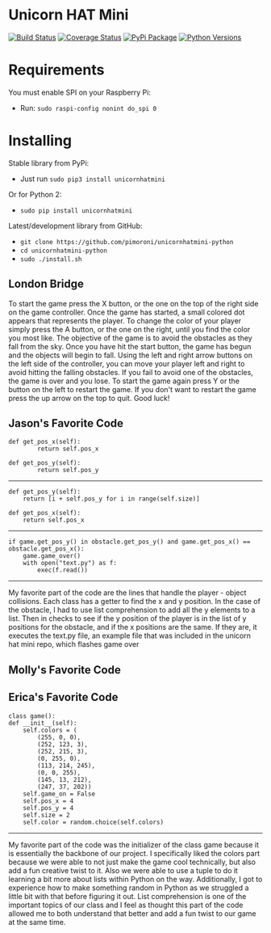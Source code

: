# Unicorn HAT Mini

[![Build Status](https://travis-ci.com/pimoroni/unicornhatmini-python.svg?branch=master)](https://travis-ci.com/pimoroni/unicornhatmini-python)
[![Coverage Status](https://coveralls.io/repos/github/pimoroni/unicornhatmini-python/badge.svg?branch=master)](https://coveralls.io/github/pimoroni/unicornhatmini-python?branch=master)
[![PyPi Package](https://img.shields.io/pypi/v/unicornhatmini.svg)](https://pypi.python.org/pypi/unicornhatmini)
[![Python Versions](https://img.shields.io/pypi/pyversions/unicornhatmini.svg)](https://pypi.python.org/pypi/unicornhatmini)

# Requirements

You must enable SPI on your Raspberry Pi:

* Run: `sudo raspi-config nonint do_spi 0`

# Installing

Stable library from PyPi:

* Just run `sudo pip3 install unicornhatmini`

Or for Python 2:

* `sudo pip install unicornhatmini`

Latest/development library from GitHub:

* `git clone https://github.com/pimoroni/unicornhatmini-python`
* `cd unicornhatmini-python`
* `sudo ./install.sh`

London Bridge
---
To start the game press the X button, or the one on the top of the right side on the game controller. Once the game has started, a small colored dot appears that represents the player. To change the color of your player simply press the A button, or the one on the right, until you find the color you most like. The objective of the game is to avoid the obstacles as they fall from the sky. Once you have hit the start button, the game has begun and the objects will begin to fall. Using the left and right arrow buttons on the left side of the controller, you can move your player left and right to avoid hitting the falling obstacles. If you fail to avoid one of the obstacles, the game is over and you lose. To start the game again press Y or the button on the left to restart the game. If you don't want to restart the game press the up arrow on the top to quit. Good luck!

Jason's Favorite Code
---
    def get_pos_x(self):
            return self.pos_x
            
    def get_pos_y(self):
            return self.pos_y
   ----
    def get_pos_y(self):
        return [i + self.pos_y for i in range(self.size)]
      
    def get_pos_x(self):
        return self.pos_x
----
    if game.get_pos_y() in obstacle.get_pos_y() and game.get_pos_x() == obstacle.get_pos_x():
        game.game_over()
        with open("text.py") as f:
            exec(f.read())

---

My favorite part of the code are the lines that handle the player - object collisions. Each class has a getter to find the x and y position. In the case of the obstacle, I had to use list comprehension to add all the y elements to a list. Then in checks to see if the y position of the player is in the list of y positions for the obstacle, and if the x positions are the same. If they are, it executes the text.py file, an example file that was included in the unicorn hat mini repo, which flashes game over
    
 
                

Molly's Favorite Code
---

Erica's Favorite Code
---
    class game():
    def __init__(self):
        self.colors = (
            (255, 0, 0),
            (252, 123, 3),
            (252, 215, 3),
            (0, 255, 0),
            (113, 214, 245),
            (0, 0, 255),
            (145, 13, 212),
            (247, 37, 202))
        self.game_on = False
        self.pos_x = 4
        self.pos_y = 4
        self.size = 2
        self.color = random.choice(self.colors)
---

My favorite part of the code was the initializer of the class game because it is essentially the backbone of our project. I specifically liked the colors part because we were able to not just make the game cool technically, but also add a fun creative twist to it. Also we were able to use a tuple to do it learning a bit more about lists within Python on the way. Additionally, I got to experience how to make something random in Python as we struggled a little bit with that before figuring it out. List comprehension is one of the important topics of our class and I feel as thought this part of the code allowed me to both understand that better and add a fun twist to our game at the same time.